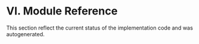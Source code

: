 # VI. Module Reference

[//]: <> (This file is used for hard-copy documentation generation.)

This section reflect the current status of the implementation code and was autogenerated.
